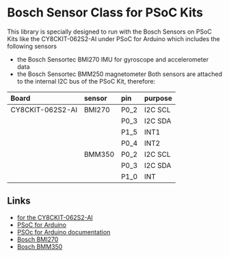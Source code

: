 # Bosch Sensor Class for PSoC Kits

This library is specially designed to run with the Bosch Sensors on PSoC Kits like the CY8CKIT-062S2-AI under PSoC for Arduino
which includes the following sensors
- the Bosch Sensortec BMI270 IMU for gyroscope and accelerometer data
- the Bosch Sensortec BMM250 magnetometer 
Both sensors are attached to the internal I2C bus of the PSoC Kit, therefore:

| Board               | sensor    | pin    | purpose    |
|:--------------------|:----------|:-------|:-----------|
| CY8CKIT-062S2-AI    | BMI270    | P0_2   | I2C SCL    |
|                     |           | P0_3   | I2C SDA    |
|                     |           | P1_5   | INT1       |
|                     |           | P0_4   | INT2       |
|                     | BMM350    | P0_2   | I2C SCL    |
|                     |           | P0_3   | I2C SDA    |
|                     |           | P1_0   | INT        |




## Links

- [for the CY8CKIT-062S2-AI](https://www.infineon.com/cms/en/product/evaluation-boards/cy8ckit-062s2-ai/?redirId=273839)
- [PSoC for Arduino](https://github.com/Infineon/arduino-core-psoc6)
- [PSOc for Arduino documentation](https://arduino-core-psoc6.readthedocs.io/en/latest/hw-platforms.html)   
- [Bosch BMI270](https://www.bosch-sensortec.com/products/motion-sensors/imus/bmi270/)
- [Bosch BMM350](https://www.bosch-sensortec.com/products/motion-sensors/magnetometers/bmm350/)